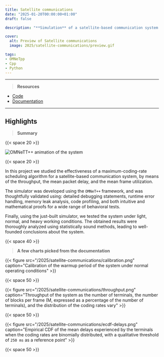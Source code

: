```yaml
---
title: Satellite communications
date: "2025-01-20T00:00:00+01:00"
draft: false

description: "**Simulation** of a satellite-based communication system using the **OMNeT++ framework** and **statistical analysis** of the obtained results"

cover:
  alt: Preview of Satellite communications
  image: 2025/satellite-communications/preview.gif

tags:
- OMNeTpp
- Cpp
- Python
---
```


---

> **Resources**

- [Code](https://github.com/deluf/satellite-communications)
- [Documentation](/2025/satellite-communications/documentation.pdf)

---

## Highlights

> **Summary**

{{< space 20 >}}

![OMNeTT++ animation of the system](/2025/satellite-communications/preview.gif)

{{< space 20 >}}

In this project we studied the effectiveness of a maximum-coding-rate scheduling algorithm for a satellite-based communication system, by means of the throughput, the mean packet delay, and the mean frame utilization.

The simulator was developed using the `OMNeT++` framework, and was thoughtfully validated using: detailed debugging statements, runtime error handling, memory leak analysis, code profiling, and both intuitive and mathematical proofs for a wide range of behavioral tests.

Finally, using the just-built simulator, we tested the system under light, normal, and heavy working conditions. The obtained results were thoroughly analyzed using statistically sound methods, leading to well-founded conclusions about the system.

{{< space 40 >}}

> **A few charts picked from the documentation**

{{< figure src="/2025/satellite-communications/calibration.png" caption="Calibration of the warmup period of the system under normal operating conditions" >}}

{{< space 50 >}}

{{< figure src="/2025/satellite-communications/throughput.png" caption="Throughput of the system as the number of terminals, the number of blocks per frame (M, expressed as a percentage of the number of terminals), and the distribution of the coding rates vary" >}}

{{< space 50 >}}

{{< figure src="/2025/satellite-communications/ecdf-delays.png" caption="Empirical CDF of the mean delays experienced by the terminals when the coding rates are binomially distributed, with a qualitative threshold of `250 ms` as a reference point" >}}

{{< space 50 >}}
